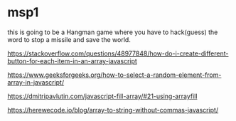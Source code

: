 # msp1
this is going to be a Hangman game where you have to hack(guess) the word to stop a missile and save the world.



https://stackoverflow.com/questions/48977848/how-do-i-create-different-button-for-each-item-in-an-array-javascript

https://www.geeksforgeeks.org/how-to-select-a-random-element-from-array-in-javascript/

https://dmitripavlutin.com/javascript-fill-array/#21-using-arrayfill

https://herewecode.io/blog/array-to-string-without-commas-javascript/